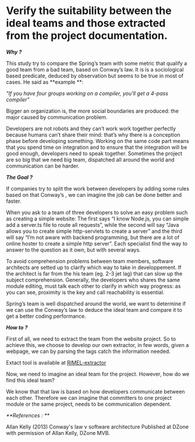 # Verify the suitability between the ideal teams and those extracted from the project documentation.



_**Why ?**_

This study try to compare the Spring’s team with some metric that qualify a good team from a bad team, based on Conway’s law. It is is a sociological based predicate, deduced by observation but seems to be true in most of cases. He said as **example **:

_"If you have four groups working on a compiler, you'll get a 4-pass compiler"_

Bigger an organization is, the more social boundaries are produced: the major caused by communication problem.

Developers are not robots and they can’t work work together perfectly because humans can’t share their mind: that’s why there is a conception phase before developing something. Working on the same code part means that you spend time on integration and to ensure that the integration will be good enough, developers need to speak together. Sometimes the project are so big that we need big team, dispatched all around the world and communication can be harder.



_**The Goal ?**_

If companies try to split the work between developers by adding some rules based on that Conway’s , we can imagine the job can be done better and faster.

When you ask to a team of three developers to solve an easy problem such as creating a simple website: The first says “I know Node.js, you can simple add a server.ts file to route all requests”, while the second will say “Java allows you to create simple http-servlets to create a server” and the third will say “I’m not aware with backend programming, but there are a lot of online hoster to create a simple http server”. Each specialist find the way to answer to the question as it own, but with several ways.

To avoid comprehension problems between team members, software architects are setted up to clarify which way to take in developpement. If the architect is far from the his team \(eg. 2-3 jet lag\) that can slow up the subject comprehension. Generally, the developers who shares the same module editing, must talk each other to clarify in which way progress: as you can see, proximity is the key and call reachability is essential.

Spring’s team is well dispatched around the world, we want to determine if we can use the Conway’s law to deduce the ideal team and compare it to get a better coding performance.



_**How to ?**_

First of all, we need to extract the team from the website project. So to achieve this, we choose to develop our own extractor, in few words, given a webpage, we can by parsing the tags catch the information needed.

Extact tool is available at [RIMEL-extractor](http://rimel.dobl.fr/)

Now, we need to imagine an ideal team for the project. However, how do we find this ideal team? 

We know that that law is based on how developers communicate between each other. Therefore we can imagine that committers to one project module or the same project, needs to be communication dependent. 



_**References :**_

Allan Kelly \(2013\) Conway's law v software architecture Published at DZone with permission of Allan Kelly, DZone MVB.





